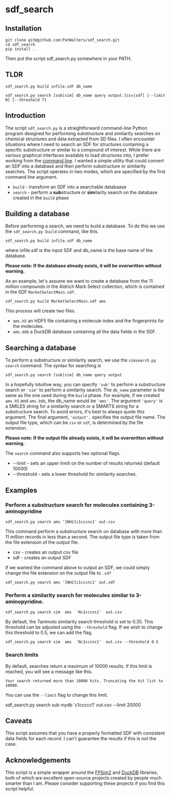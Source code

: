 # sdf_search

## Installation

```
git clone git@github.com:PatWalters/sdf_search.git  
cd sdf_search  
pip install .
```

Then put the script sdf_search.py somewhere in your PATH.

## TLDR

```
sdf_search.py build infile.sdf db_name

sdf_search.py search [sub|sim] db_name query output.[csv|sdf] [--limit N] [--threshold T]
```

## Introduction

The script `sdf_search.py` is a straightforward command-line Python program designed for performing substructure and similarity searches on chemical structures and data extracted from SD files. I often encounter situations where I need to search an SDF for structures containing a specific substructure or similar to a compound of interest. While there are various graphical interfaces available to load structures into, I prefer working from the [command line](https://www.amazon.com/Beginning-Was-Command-Line-ebook/dp/B0011GA08E/). I wanted a simple utility that could convert an SDF into a database and then perform substructure or similarity searches. The script operates in two modes, which are specified by the first command line argument.

- `build` - transform an SDF into a searchable databaase  
- `search` - perform a **sub**structure or **sim**ilarity search on the database created in the `build` phase

## Building a database

Before performing a search, we need to build a database. To do this we use the `sdf_search.py build` command, like this.

`sdf_search.py build infile.sdf db_name`

where infile.sdf is the input SDF and db_name is the base name of the database.

**Please note: If the database already exists, it will be overwritten without warning.**

As an example, let's assume we want to create a database from the 11 million compounds in the Aldrich Mark Select collection, which is contained in the SDF `MarketSelectMain.sdf`.

`sdf_search.py build MarketSelectMain.sdf ams`

This process will create two files.

- `ams.h5`  an HDF5 file containing a molecule index and the fingerprints for the molecules.  
- `ams.ddb`  a DuckDB database containing all the data fields in the SDF.

## Searching a database

To perform a substructure or similarity search, we use the `simsearch.py search` command. The syntax for searching is  
   
`sdf_search.py search [sub|sim] db_name query output`  
   
In a hopefully intuitive way, you can specify `'sub'` to perform a substructure search or `'sim'` to perform a similarity search. The `db_name` parameter is the same as the one used during the `build` phase. For example, if we created `ams.h5` and `ams.bdb`, the db_name would be `'ams'`. The argument `'query'` is a SMILES string for a similarity search or a SMARTS string for a substructure search. To avoid errors, it's best to always quote this argument. The final argument, `'output',` specifies the output file name. The output file type, which can be `csv` or `sdf`, is determined by the file extension.

**Please note: If the output file already exists, it will be overwritten without warning.**

The `search` command also supports two optional flags.

- --limit - sets an upper limiit on the number of results returned (default 10000\)  
- --threshold - sets a lower threshold for similarity searches.

## Examples

### Perform a substructure search for molecules containing 3-aminopyridine

`sdf_search.py search ams '[NH2]c1cccnc1' out.csv`

This command perform a substructure search on database with more than 11 million records in less than a second. The output file type is taken from the file extension of the output file.

- csv - creates an output csv file  
- sdf - creates an output SDF

If we wanted the command above to output an SDF, we could simply change the file extension on the output file to `.sdf`

`sdf_search.py search ams '[NH2]c1cccnc1' out.sdf`

### Perform a similarity search for molecules similar to 3-aminopyridine.

`sdf_search.py search sim  ams  'Nc1cccnc1'  out.csv`

By default, the Tanimoto similarity search threshold is set to 0.35. This threshold can be adjusted using the `--threshold` flag. If we wish to change this threshold to 0.5, we can add the flag.

`sdf_search.py search sim  ams  'Nc1cccnc1'  out.csv --threshold 0.5`

### Search limits

By default, searches return a maximum of 10000 results. If this limit is reached, you will see a message like this.

`Your search returned more than 10000 hits. Truncating the hit list to 10000.`

You can use the `--limit` flag to change this limit.

sdf_search.py search sub mydb  'c1ccccc1' out.csv --limit 20000

## Caveats

This script assumes that you have a properly formatted SDF with consistent data fields for each record. I can't guarantee the results if this is not the case.

## Acknowledgements

This script is a simple wrapper around the [FPSim2](https://github.com/chembl/FPSim2) and [DuckDB](https://duckdb.org/) libraries, both of which are excellent open-source projects created by people much smarter than I am. Please consider supporting these projects if you find this script helpful.  
